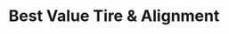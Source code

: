 ---
title: "Best Value Tire & Alignment"
url: /crawfordville/best-value-tire-and-alignment/
shop: tyres
---